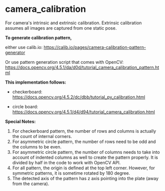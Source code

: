 # camera_calibration
For camera's intrinsic and extrinsic calibration. Extrinsic calibration assumes all images are captured from one static pose.

**To generate calibration pattern,**

either use calib.io:
https://calib.io/pages/camera-calibration-pattern-generator

Or use pattern generation script that comes with OpenCV:
https://docs.opencv.org/4.5.1/da/d0d/tutorial_camera_calibration_pattern.html

**This implementation follows:**

+ checkerboard:
https://docs.opencv.org/4.5.2/dc/dbb/tutorial_py_calibration.html

+ circle board:
https://docs.opencv.org/4.5.1/d4/d94/tutorial_camera_calibration.html

**Special Notes:**

1. For checkerboard pattern, the number of rows and columns is actually the count of internal corners.
2. For asymmetric circle pattern, the number of rows need to be odd and the columns to be even.
3. For asymmetric circle pattern, the number of columns needs to take into account of indented columns as well to create the pattern properly. It is divided by half in the code to work with OpenCV API.
4. For all pattern, the origin is defined at the top left corner. However, for symmetric patterns, it is sometime rotated by 180 degree.
5. The detected axis of the pattern has z axis pointing into the plate (away from the camera).
